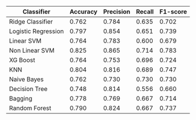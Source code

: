 | Classifier        | Accuracy | Precision | Recall | F1-score |
|-------------------|----------|-----------|--------|----------|
| Ridge Classifier  | 0.762    | 0.784     | 0.635  | 0.702    |
| Logistic Regression | 0.797  | 0.854     | 0.651  | 0.739    |
| Linear SVM        | 0.764    | 0.783     | 0.600  | 0.679    |
| Non Linear SVM   | 0.825    | 0.865     | 0.714  | 0.783    |
| XG Boost          | 0.764    | 0.753     | 0.696  | 0.724    |
| KNN               | 0.804    | 0.816     | 0.689  | 0.747    |
| Naive Bayes       | 0.762    | 0.730     | 0.730  | 0.730    |
| Decision Tree     | 0.748    | 0.814     | 0.556  | 0.660    |
| Bagging           | 0.778    | 0.769     | 0.667  | 0.714    |
| Random Forest     | 0.790    | 0.824     | 0.667  | 0.737    |
